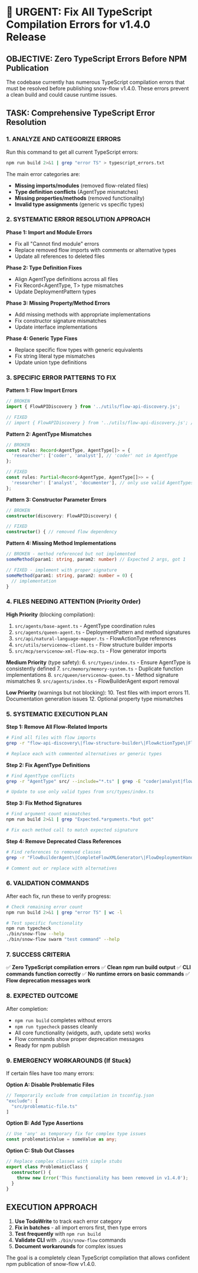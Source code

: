 # 🔧 URGENT: Fix All TypeScript Compilation Errors for v1.4.0 Release

## OBJECTIVE: Zero TypeScript Errors Before NPM Publication

The codebase currently has numerous TypeScript compilation errors that must be resolved before publishing snow-flow v1.4.0. These errors prevent a clean build and could cause runtime issues.

## TASK: Comprehensive TypeScript Error Resolution

### 1. ANALYZE AND CATEGORIZE ERRORS

Run this command to get all current TypeScript errors:
```bash
npm run build 2>&1 | grep "error TS" > typescript_errors.txt
```

The main error categories are:
- **Missing imports/modules** (removed flow-related files)
- **Type definition conflicts** (AgentType mismatches)
- **Missing properties/methods** (removed functionality)
- **Invalid type assignments** (generic vs specific types)

### 2. SYSTEMATIC ERROR RESOLUTION APPROACH

**Phase 1: Import and Module Errors**
- Fix all "Cannot find module" errors
- Replace removed flow imports with comments or alternative types
- Update all references to deleted files

**Phase 2: Type Definition Fixes** 
- Align AgentType definitions across all files
- Fix Record<AgentType, T> type mismatches
- Update DeploymentPattern types

**Phase 3: Missing Property/Method Errors**
- Add missing methods with appropriate implementations
- Fix constructor signature mismatches
- Update interface implementations

**Phase 4: Generic Type Fixes**
- Replace specific flow types with generic equivalents
- Fix string literal type mismatches
- Update union type definitions

### 3. SPECIFIC ERROR PATTERNS TO FIX

**Pattern 1: Flow Import Errors**
```typescript
// BROKEN
import { FlowAPIDiscovery } from '../utils/flow-api-discovery.js';

// FIXED  
// import { FlowAPIDiscovery } from '../utils/flow-api-discovery.js'; // removed in v1.4.0
```

**Pattern 2: AgentType Mismatches**
```typescript
// BROKEN
const rules: Record<AgentType, AgentType[]> = {
  'researcher': ['coder', 'analyst'], // 'coder' not in AgentType
};

// FIXED
const rules: Partial<Record<AgentType, AgentType[]>> = {
  'researcher': ['analyst', 'documenter'], // only use valid AgentTypes
};
```

**Pattern 3: Constructor Parameter Errors**
```typescript
// BROKEN
constructor(discovery: FlowAPIDiscovery) {

// FIXED
constructor() { // removed flow dependency
```

**Pattern 4: Missing Method Implementations**
```typescript
// BROKEN - method referenced but not implemented
someMethod(param1: string, param2: number) // Expected 2 args, got 1

// FIXED - implement with proper signature
someMethod(param1: string, param2: number = 0) {
  // implementation
}
```

### 4. FILES NEEDING ATTENTION (Priority Order)

**High Priority** (blocking compilation):
1. `src/agents/base-agent.ts` - AgentType coordination rules
2. `src/agents/queen-agent.ts` - DeploymentPattern and method signatures  
3. `src/api/natural-language-mapper.ts` - FlowActionType references
4. `src/utils/servicenow-client.ts` - Flow structure builder imports
5. `src/mcp/servicenow-xml-flow-mcp.ts` - Flow generator imports

**Medium Priority** (type safety):
6. `src/types/index.ts` - Ensure AgentType is consistently defined
7. `src/memory/memory-system.ts` - Duplicate function implementations
8. `src/queen/servicenow-queen.ts` - Method signature mismatches
9. `src/agents/index.ts` - FlowBuilderAgent export removal

**Low Priority** (warnings but not blocking):
10. Test files with import errors
11. Documentation generation issues
12. Optional property type mismatches

### 5. SYSTEMATIC EXECUTION PLAN

**Step 1: Remove All Flow-Related Imports**
```bash
# Find all files with flow imports
grep -r "flow-api-discovery\|flow-structure-builder\|FlowActionType\|FlowAPIDiscovery" src/ --include="*.ts"

# Replace each with commented alternatives or generic types
```

**Step 2: Fix AgentType Definitions**
```bash
# Find AgentType conflicts  
grep -r "AgentType" src/ --include="*.ts" | grep -E "coder|analyst|flow-builder"

# Update to use only valid types from src/types/index.ts
```

**Step 3: Fix Method Signatures**
```bash
# Find argument count mismatches
npm run build 2>&1 | grep "Expected.*arguments.*but got"

# Fix each method call to match expected signature
```

**Step 4: Remove Deprecated Class References**
```bash
# Find references to removed classes
grep -r "FlowBuilderAgent\|CompleteFlowXMLGenerator\|FlowDeploymentHandler" src/ --include="*.ts"

# Comment out or replace with alternatives
```

### 6. VALIDATION COMMANDS

After each fix, run these to verify progress:

```bash
# Check remaining error count
npm run build 2>&1 | grep "error TS" | wc -l

# Test specific functionality  
npm run typecheck
./bin/snow-flow --help
./bin/snow-flow swarm "test command" --help
```

### 7. SUCCESS CRITERIA

✅ **Zero TypeScript compilation errors**
✅ **Clean npm run build output** 
✅ **CLI commands function correctly**
✅ **No runtime errors on basic commands**
✅ **Flow deprecation messages work**

### 8. EXPECTED OUTCOME

After completion:
- `npm run build` completes without errors
- `npm run typecheck` passes cleanly  
- All core functionality (widgets, auth, update sets) works
- Flow commands show proper deprecation messages
- Ready for npm publish

### 9. EMERGENCY WORKAROUNDS (If Stuck)

If certain files have too many errors:

**Option A: Disable Problematic Files**
```typescript
// Temporarily exclude from compilation in tsconfig.json
"exclude": [
  "src/problematic-file.ts"
]
```

**Option B: Add Type Assertions**
```typescript
// Use 'any' as temporary fix for complex type issues
const problematicValue = someValue as any;
```

**Option C: Stub Out Classes**
```typescript
// Replace complex classes with simple stubs
export class ProblematicClass {
  constructor() {
    throw new Error('This functionality has been removed in v1.4.0');
  }
}
```

## EXECUTION APPROACH

1. **Use TodoWrite** to track each error category
2. **Fix in batches** - all import errors first, then type errors
3. **Test frequently** with `npm run build`
4. **Validate CLI** with `./bin/snow-flow` commands
5. **Document workarounds** for complex issues

The goal is a completely clean TypeScript compilation that allows confident npm publication of snow-flow v1.4.0.
